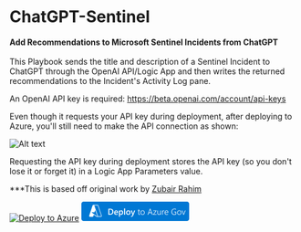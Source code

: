 # ChatGPT-Sentinel

<b>Add Recommendations to Microsoft Sentinel Incidents from ChatGPT<br><br></b>
This Playbook sends the title and description of a Sentinel Incident to ChatGPT through the OpenAI API/Logic App and then writes the returned recommendations to the Incident's Activity Log pane.

An OpenAI API key is required: https://beta.openai.com/account/api-keys <br>

Even though it requests your API key during deployment, after deploying to Azure, you'll still need to make the API connection as shown:

![Alt text](https://github.com/rod-trent/SentinelPlaybooks/blob/master/ChatGPT/chatgpt.jpg?raw=true "ChatGPT Connection")

Requesting the API key during deployment stores the API key (so you don't lose it or forget it) in a Logic App Parameters value.

***This is based off original work by [Zubair Rahim](https://rodtrent.com/h15)

[![Deploy to Azure](https://aka.ms/deploytoazurebutton)](https://portal.azure.com/#create/Microsoft.Template/uri/https%3A%2F%2Fraw.githubusercontent.com%2Frod-trent%2FSentinelPlaybooks%2Fmaster%2FChatGPT%2Fazuredeploy.json)
[![Deploy to Azure](https://raw.githubusercontent.com/Azure/azure-quickstart-templates/master/1-CONTRIBUTION-GUIDE/images/deploytoazuregov.png)](https://portal.azure.com/#create/Microsoft.Template/uri/https%3A%2F%2Fraw.githubusercontent.com%2Frod-trent%2FSentinelPlaybooks%2Fmaster%2FChatGPT%2Fazuredeploy.json)
